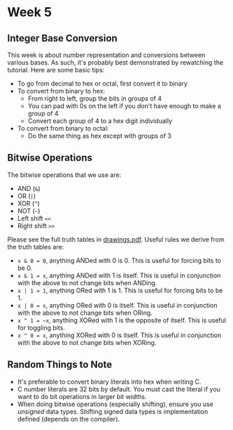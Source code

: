 # Week 5

## Integer Base Conversion

This week is about number representation and conversions between various bases. As such, it's probably best demonstrated by rewatching the tutorial. Here are some basic tips:

- To go from decimal to hex or octal, first convert it to binary
- To convert from binary to hex:
  - From right to left, group the bits in groups of 4
  - You can pad with 0s on the left if you don't have enough to make a group of 4
  - Convert each group of 4 to a hex digit individually
- To convert from binary to octal:
  - Do the same thing as hex except with groups of 3

## Bitwise Operations

The bitwise operations that we use are:

- AND (`&`)
- OR (`|`)
- XOR (`^`)
- NOT (`~`)
- Left shift `<<`
- Right shift `>>`

Please see the full truth tables in [drawings.pdf](drawings.pdf). Useful rules we derive from the truth tables are:

- `x & 0 = 0`, anything ANDed with 0 is 0. This is useful for forcing bits to be 0.
- `x & 1 = x`, anything ANDed with 1 is itself. This is useful in conjunction with the above to not change bits when ANDing.
- `x | 1 = 1`, anything ORed with 1 is 1. This is useful for forcing bits to be 1.
- `x | 0 = x`, anything ORed with 0 is itself. This is useful in conjunction with the above to not change bits when ORing.
- `x ^ 1 = ~x`, anything XORed with 1 is the opposite of itself. This is useful for toggling bits.
- `x ^ 0 = x`, anything XORed with 0 is itself. This is useful in conjunction with the above to not change bits when XORing.

## Random Things to Note

- It's preferable to convert binary literals into hex when writing C.
- C number literals are 32 bits by default. You must cast the literal if you want to do bit operations in larger bit widths.
- When doing bitwise operations (especially shifting), ensure you use *unsigned* data types. Shifting signed data types is implementation defined (depends on the compiler).

